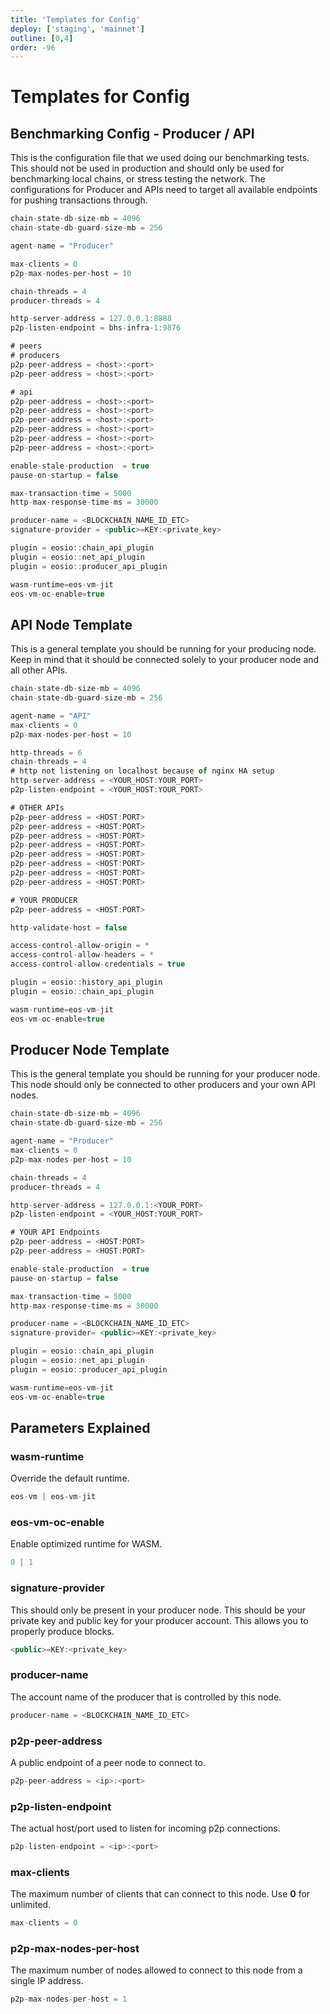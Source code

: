 ```yaml
---
title: 'Templates for Config'
deploy: ['staging', 'mainnet']
outline: [0,4]
order: -96
---
```


# Templates for Config

## Benchmarking Config - Producer / API

This is the configuration file that we used doing our benchmarking tests. This should not be used in production and should only be used for benchmarking local chains, or stress testing the network. The configurations for Producer and APIs need to target all available endpoints for pushing transactions through.

```typescript
chain-state-db-size-mb = 4096
chain-state-db-guard-size-mb = 256

agent-name = "Producer"

max-clients = 0
p2p-max-nodes-per-host = 10

chain-threads = 4
producer-threads = 4

http-server-address = 127.0.0.1:8888
p2p-listen-endpoint = bhs-infra-1:9876

# peers
# producers
p2p-peer-address = <host>:<port>
p2p-peer-address = <host>:<port>

# api
p2p-peer-address = <host>:<port>
p2p-peer-address = <host>:<port>
p2p-peer-address = <host>:<port>
p2p-peer-address = <host>:<port>
p2p-peer-address = <host>:<port>
p2p-peer-address = <host>:<port>

enable-stale-production  = true
pause-on-startup = false

max-transaction-time = 5000
http-max-response-time-ms = 30000

producer-name = <BLOCKCHAIN_NAME_ID_ETC>
signature-provider = <public>=KEY:<private_key>

plugin = eosio::chain_api_plugin
plugin = eosio::net_api_plugin
plugin = eosio::producer_api_plugin

wasm-runtime=eos-vm-jit
eos-vm-oc-enable=true
```

## API Node Template

This is a general template you should be running for your producing node. Keep in mind that it should be connected solely to your producer node and all other APIs.

```typescript
chain-state-db-size-mb = 4096
chain-state-db-guard-size-mb = 256

agent-name = "API"
max-clients = 0
p2p-max-nodes-per-host = 10

http-threads = 6
chain-threads = 4
# http not listening on localhost because of nginx HA setup
http-server-address = <YOUR_HOST:YOUR_PORT>
p2p-listen-endpoint = <YOUR_HOST:YOUR_PORT>

# OTHER APIs
p2p-peer-address = <HOST:PORT>
p2p-peer-address = <HOST:PORT>
p2p-peer-address = <HOST:PORT>
p2p-peer-address = <HOST:PORT>
p2p-peer-address = <HOST:PORT>
p2p-peer-address = <HOST:PORT>
p2p-peer-address = <HOST:PORT>
p2p-peer-address = <HOST:PORT>

# YOUR PRODUCER
p2p-peer-address = <HOST:PORT>

http-validate-host = false

access-control-allow-origin = *
access-control-allow-headers = *
access-control-allow-credentials = true

plugin = eosio::history_api_plugin
plugin = eosio::chain_api_plugin

wasm-runtime=eos-vm-jit
eos-vm-oc-enable=true
```

## Producer Node Template

This is the general template you should be running for your producer node. This node should only be connected to other producers and your own API nodes.

```typescript
chain-state-db-size-mb = 4096
chain-state-db-guard-size-mb = 256

agent-name = "Producer"
max-clients = 0
p2p-max-nodes-per-host = 10

chain-threads = 4
producer-threads = 4

http-server-address = 127.0.0.1:<YOUR_PORT>
p2p-listen-endpoint = <YOUR_HOST:YOUR_PORT>

# YOUR API Endpoints
p2p-peer-address = <HOST:PORT>
p2p-peer-address = <HOST:PORT>

enable-stale-production  = true
pause-on-startup = false

max-transaction-time = 5000
http-max-response-time-ms = 30000

producer-name = <BLOCKCHAIN_NAME_ID_ETC>
signature-provider= <public>=KEY:<private_key>

plugin = eosio::chain_api_plugin
plugin = eosio::net_api_plugin
plugin = eosio::producer_api_plugin

wasm-runtime=eos-vm-jit
eos-vm-oc-enable=true
```

## Parameters Explained

### wasm-runtime

Override the default runtime.

```typescript
eos-vm | eos-vm-jit 
```

### eos-vm-oc-enable

Enable optimized runtime for WASM.

```typescript
0 | 1
```

### signature-provider

This should only be present in your producer node. This should be your private key and public key for your producer account. This allows you to properly produce blocks.

```typescript
<public>=KEY:<private_key>
```

### producer-name

The account name of the producer that is controlled by this node.

```typescript
producer-name = <BLOCKCHAIN_NAME_ID_ETC>
```

### p2p-peer-address

A public endpoint of a peer node to connect to.

```typescript
p2p-peer-address = <ip>:<port>
```

### p2p-listen-endpoint

The actual host/port used to listen for incoming p2p connections.

```typescript
p2p-listen-endpoint = <ip>:<port>
```

### max-clients

The maximum number of clients that can connect to this node. Use **0** for unlimited.

```typescript
max-clients = 0
```

### p2p-max-nodes-per-host

The maximum number of nodes allowed to connect to this node from a single IP address.

```typescript
p2p-max-nodes-per-host = 1
```